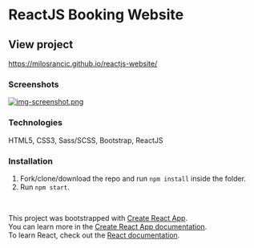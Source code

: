 # ReactJS Booking Website

## View project

https://milosrancic.github.io/reactjs-website/

### Screenshots 
[![img-screenshot.png](https://i.postimg.cc/XJ8Kyy0B/img-screenshot.png)](https://postimg.cc/WFdqBzzs)

### Technologies

HTML5, CSS3, Sass/SCSS, Bootstrap, ReactJS 

### Installation

1. Fork/clone/download the repo and run `npm install` inside the folder.
2. Run `npm start`.

<br>

This project was bootstrapped with [Create React App](https://github.com/facebook/create-react-app). <br>
You can learn more in the [Create React App documentation](https://facebook.github.io/create-react-app/docs/getting-started). <br>
To learn React, check out the [React documentation](https://reactjs.org/).
